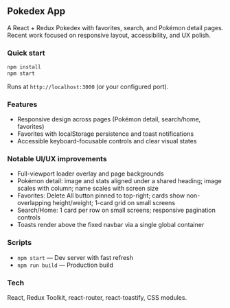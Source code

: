 ## Pokedex App

A React + Redux Pokedex with favorites, search, and Pokémon detail pages. Recent work focused on responsive layout, accessibility, and UX polish.

### Quick start

```bash
npm install
npm start
```

Runs at `http://localhost:3000` (or your configured port).

### Features

- Responsive design across pages (Pokémon detail, search/home, favorites)
- Favorites with localStorage persistence and toast notifications
- Accessible keyboard-focusable controls and clear visual states

### Notable UI/UX improvements

- Full-viewport loader overlay and page backgrounds
- Pokémon detail: image and stats aligned under a shared heading; image scales with column; name scales with screen size
- Favorites: Delete All button pinned to top-right; cards show non-overlapping height/weight; 1-card grid on small screens
- Search/Home: 1 card per row on small screens; responsive pagination controls
- Toasts render above the fixed navbar via a single global container

### Scripts

- `npm start` — Dev server with fast refresh
- `npm run build` — Production build

### Tech

React, Redux Toolkit, react-router, react-toastify, CSS modules.
